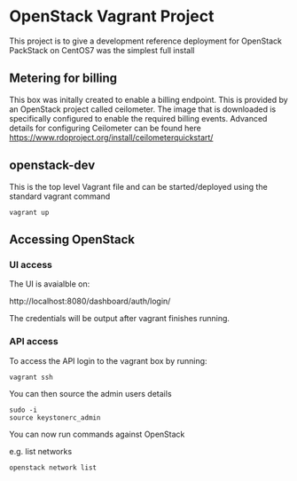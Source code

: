 # OpenStack Vagrant Project
This project is to give a development reference deployment for OpenStack
PackStack on CentOS7 was the simplest full install

## Metering for billing
This box was initally created to enable a billing endpoint. This is provided by an OpenStack project called ceilometer. The image that is downloaded is specifically configured to enable the required billing events. Advanced details for configuring Ceilometer can be found here https://www.rdoproject.org/install/ceilometerquickstart/

## openstack-dev
This is the top level Vagrant file and can be started/deployed using the standard vagrant command

```
vagrant up
```

## Accessing OpenStack

### UI access
The UI is avaialble on:

http://localhost:8080/dashboard/auth/login/

The credentials will be output after vagrant finishes running.

### API access
To access the API login to the vagrant box by running:

```
vagrant ssh
```

You can then source the admin users details

```
sudo -i
source keystonerc_admin
```

You can now run commands against OpenStack

e.g. list networks

```
openstack network list
```

